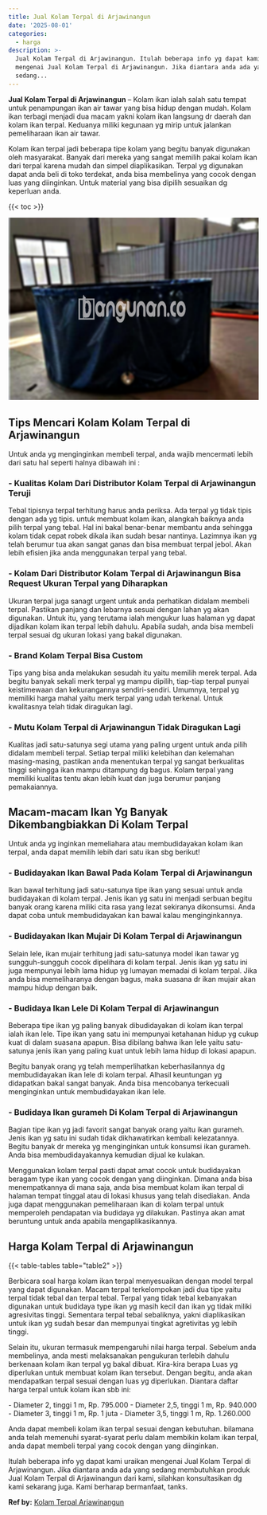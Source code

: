 ```yaml
---
title: Jual Kolam Terpal di Arjawinangun
date: '2025-08-01'
categories:
  - harga
description: >-
  Jual Kolam Terpal di Arjawinangun. Itulah beberapa info yg dapat kami uraikan
  mengenai Jual Kolam Terpal di Arjawinangun. Jika diantara anda ada yang
  sedang...
---
```


**Jual Kolam Terpal di Arjawinangun** – Kolam ikan ialah salah satu tempat untuk penampungan ikan air tawar yang bisa hidup dengan mudah. Kolam ikan terbagi menjadi dua macam yakni kolam ikan langsung dr daerah dan kolam ikan terpal. Keduanya miliki kegunaan yg mirip untuk jalankan pemeliharaan ikan air tawar.

Kolam ikan terpal jadi beberapa tipe kolam yang begitu banyak digunakan oleh masyarakat. Banyak dari mereka yang sangat memilih pakai kolam ikan dari terpal karena mudah dan simpel diaplikasikan. Terpal yg digunakan dapat anda beli di toko terdekat, anda bisa membelinya yang cocok dengan luas yang diinginkan. Untuk material yang bisa dipilih sesuaikan dg keperluan anda.

{{< toc >}}

![Jual Kolam Terpal di Arjawinangun](/images/jual-kolam-terpal-56.png)

## Tips Mencari Kolam Kolam Terpal di Arjawinangun

Untuk anda yg menginginkan membeli terpal, anda wajib mencermati lebih dari satu hal seperti halnya dibawah ini :

### \- Kualitas Kolam Dari Distributor Kolam Terpal di Arjawinangun Teruji

Tebal tipisnya terpal terhitung harus anda periksa. Ada terpal yg tidak tipis dengan ada yg tipis. untuk membuat kolam ikan, alangkah baiknya anda pilih terpal yang tebal. Hal ini bakal benar-benar membantu anda sehingga kolam tidak cepat robek dikala ikan sudah besar nantinya. Lazimnya ikan yg telah berumur tua akan sangat ganas dan bisa membuat terpal jebol. Akan lebih efisien jika anda menggunakan terpal yang tebal.

### \- Kolam Dari Distributor Kolam Terpal di Arjawinangun Bisa Request Ukuran Terpal yang Diharapkan

Ukuran terpal juga sanagt urgent untuk anda perhatikan didalam membeli terpal. Pastikan panjang dan lebarnya sesuai dengan lahan yg akan digunakan. Untuk itu, yang terutama ialah mengukur luas halaman yg dapat dijadikan kolam ikan terpal lebih dahulu. Apabila sudah, anda bisa membeli terpal sesuai dg ukuran lokasi yang bakal digunakan.

### \- Brand Kolam Terpal Bisa Custom

Tips yang bisa anda melakukan sesudah itu yaitu memilih merek terpal. Ada begitu banyak sekali merk terpal yg mampu dipilih, tiap-tiap terpal punyai keistimewaan dan kekurangannya sendiri-sendiri. Umumnya, terpal yg memiliki harga mahal yaitu merk terpal yang udah terkenal. Untuk kwalitasnya telah tidak diragukan lagi.

### \- Mutu Kolam Terpal di Arjawinangun Tidak Diragukan Lagi

Kualitas jadi satu-satunya segi utama yang paling urgent untuk anda pilih didalam membeli terpal. Setiap terpal miliki kelebihan dan kelemahan masing-masing, pastikan anda menentukan terpal yg sangat berkualitas tinggi sehingga ikan mampu ditampung dg bagus. Kolam terpal yang memiliki kualitas tentu akan lebih kuat dan juga berumur panjang pemakaiannya.

## Macam-macam Ikan Yg Banyak Dikembangbiakkan Di Kolam Terpal

Untuk anda yg inginkan memeliahara atau membudidayakan kolam ikan terpal, anda dapat memilih lebih dari satu ikan sbg berikut!

### \- Budidayakan Ikan Bawal Pada Kolam Terpal di Arjawinangun

Ikan bawal terhitung jadi satu-satunya tipe ikan yang sesuai untuk anda budidayakan di kolam terpal. Jenis ikan yg satu ini menjadi serbuan begitu banyak orang karena miliki cita rasa yang lezat sekiranya dikonsumsi. Anda dapat coba untuk membudidayakan kan bawal kalau menginginkannya.

### \- Budidayakan Ikan Mujair Di Kolam Terpal di Arjawinangun

Selain lele, ikan mujair terhitung jadi satu-satunya model ikan tawar yg sungguh-sungguh cocok dipelihara di kolam terpal. Jenis ikan yg satu ini juga mempunyai lebih lama hidup yg lumayan memadai di kolam terpal. Jika anda bisa memeliharanya dengan bagus, maka suasana dr ikan mujair akan mampu hidup dengan baik.

### \- Budidaya Ikan Lele Di Kolam Terpal di Arjawinangun

Beberapa tipe ikan yg paling banyak dibudidayakan di kolam ikan terpal ialah ikan lele. Tipe ikan yang satu ini mempunyai ketahanan hidup yg cukup kuat di dalam suasana apapun. Bisa dibilang bahwa ikan lele yaitu satu-satunya jenis ikan yang paling kuat untuk lebih lama hidup di lokasi apapun.

Begitu banyak orang yg telah memperlihatkan keberhasilannya dg membudidayakan ikan lele di kolam terpal. Alhasil keuntungan yg didapatkan bakal sangat banyak. Anda bisa mencobanya terkecuali menginginkan untuk membudidayakan ikan lele.

### \- Budidaya Ikan gurameh Di Kolam Terpal di Arjawinangun

Bagian tipe ikan yg jadi favorit sangat banyak orang yaitu ikan gurameh. Jenis ikan yg satu ini sudah tidak dikhawatirkan kembali kelezatannya. Begitu banyak dr mereka yg menginginkan untuk konsumsi ikan gurameh. Anda bisa membudidayakannya kemudian dijual ke kulakan.

Menggunakan kolam terpal pasti dapat amat cocok untuk budidayakan beragam type ikan yang cocok dengan yang diinginkan. Dimana anda bisa menempatkannya di mana saja, anda bisa membuat kolam ikan terpal di halaman tempat tinggal atau di lokasi khusus yang telah disediakan. Anda juga dapat menggunakan pemeliharaan ikan di kolam terpal untuk memperoleh pendapatan via budidaya yg dilakukan. Pastinya akan amat beruntung untuk anda apabila mengaplikasikannya.

## Harga Kolam Terpal di Arjawinangun

{{< table-tables table="table2" >}}

Berbicara soal harga kolam ikan terpal menyesuaikan dengan model terpal yang dapat digunakan. Macam terpal terkelompokan jadi dua tipe yaitu terpal tidak tebal dan terpal tebal. Terpal yang tidak tebal kebanyakan digunakan untuk budidaya type ikan yg masih kecil dan ikan yg tidak miliki agresivitas tinggi. Sementara terpal tebal sebaliknya, yakni diaplikasikan untuk ikan yg sudah besar dan mempunyai tingkat agretivitas yg lebih tinggi.

Selain itu, ukuran termasuk mempengaruhi nilai harga terpal. Sebelum anda membelinya, anda mesti melaksanakan pengukuran terlebih dahulu berkenaan kolam ikan terpal yg bakal dibuat. Kira-kira berapa Luas yg diperlukan untuk membuat kolam ikan tersebut. Dengan begitu, anda akan mendapatkan terpal sesuai dengan luas yg diperlukan. Diantara daftar harga terpal untuk kolam ikan sbb ini:

\- Diameter 2, tinggi 1 m, Rp. 795.000 - Diameter 2,5, tinggi 1 m, Rp. 940.000 - Diameter 3, tinggi 1 m, Rp. 1 juta - Diameter 3,5, tinggi 1 m, Rp. 1.260.000

Anda dapat membeli kolam ikan terpal sesuai dengan kebutuhan. bilamana anda telah memenuhi syarat-syarat perlu dalam membikin kolam ikan terpal, anda dapat membeli terpal yang cocok dengan yang diinginkan.

Itulah beberapa info yg dapat kami uraikan mengenai Jual Kolam Terpal di Arjawinangun. Jika diantara anda ada yang sedang membutuhkan produk Jual Kolam Terpal di Arjawinangun dari kami, silahkan konsultasikan dg kami sekarang juga. Kami berharap bermanfaat, tanks.

**Ref by:** [Kolam Terpal Arjawinangun](https://id.wikipedia.org/wiki/Kolam)
